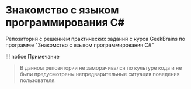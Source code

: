 # Знакомство с языком программирования С#

Репозиторий с решением практических заданий с курса GeekBrains по программе "Знакомство с языком программирования С#"

!!! notice Примечание
> В данном репозитории не заморачивался по культуре кода и не были предусмотрены непредварительные ситуация поведения пользователя.